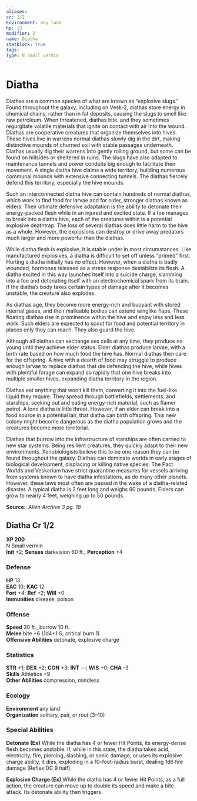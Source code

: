 ```yaml
---
aliases: 
cr: 1/2
Environment: any land  
hp: 13
modifier: 2
name: Diatha
statblock: true
tags: 
Type: N Small vermin  
---
```


# Diatha

Diathas are a common species of what are known as “explosive slugs.” Found throughout the galaxy, including on Vesk-2, diathas store energy in chemical chains, rather than in fat deposits, causing the slugs to smell like raw petroleum. When threatened, diathas bite. and they sometimes regurgitate volatile materials that ignite on contact with air into the wound. Diathas are cooperative creatures that organize themselves into hives. These hives live in warrens normal diathas slowly dig in the dirt, making distinctive mounds of churned soil with stable passages underneath. Diathas usually dig their warrens into gently rolling ground, but some can be found on hillsides or sheltered in ruins. The slugs have also adapted to maintenance tunnels and power conduits big enough to facilitate their movement. A single diatha hive claims a wide territory, building numerous communal mounds with extensive connecting tunnels. The diathas fiercely defend this territory, especially the hive mounds.

Such an interconnected diatha hive can contain hundreds of normal diathas, which work to find food for larvae and for older, stronger diathas known as elders. Their ultimate defensive adaptation is the ability to detonate their energy-packed flesh while in an injured and excited state. If a foe manages to break into a diatha hive, each of the creatures within is a potential explosive deathtrap. The loss of several diathas does little harm to the hive as a whole. However, the explosions can destroy or drive away predators much larger and more powerful than the diathas.

While diatha flesh is explosive, it is stable under in most circumstances. Like manufactured explosives, a diatha is difficult to set off unless “primed” first. Hurting a diatha initially has no effect. However, when a diatha is badly wounded, hormones released as a stress response destabilize its flesh. A diatha excited in this way launches itself into a suicide charge, slamming into a foe and detonating itself with an electrochemical spark from its brain. If the diatha’s body takes certain types of damage after it becomes unstable, the creature also explodes.

As diathas age, they become more energy-rich and buoyant with stored internal gases, and their malleable bodies can extend winglike flaps. These floating diathas rise in prominence within the hive and enjoy less and less work. Such elders are expected to scout for food and potential territory in places only they can reach. They also guard the hive.

Although all diathas can exchange sex cells at any time, they produce no young until they achieve elder status. Elder diathas produce larvae, with a birth rate based on how much food the hive has. Normal diathas then care for the offspring. A hive with a dearth of food may struggle to produce enough larvae to replace diathas that die defending the hive, while hives with plentiful forage can expand so rapidly that one hive breaks into multiple smaller hives, expanding diatha territory in the region.

Diathas eat anything that won’t kill them, converting it into the fuel-like liquid they require. They spread through battlefields, settlements, and starships, seeking out and eating energy-rich material, such as flamer petrol. A lone diatha is little threat. However, if an elder can break into a food source in a potential lair, that diatha can birth offspring. This new colony might become dangerous as the diatha population grows and the creatures become more territorial.

Diathas that burrow into the infrastructure of starships are often carried to new star systems. Being resilient creatures, they quickly adapt to their new environments. Xenobiologists believe this to be one reason they can be found throughout the galaxy. Diathas can dominate worlds in early stages of biological development, displacing or killing native species. The Pact Worlds and Veskarium have strict quarantine measures for vessels arriving from systems known to have diatha infestations, as do many other planets. However, these laws most often are passed in the wake of a diatha-related disaster. A typical diatha is 2 feet long and weighs 90 pounds. Elders can grow to nearly 4 feet, weighing up to 50 pounds.

**Source**:: _Alien Archive 3 pg. 18_

## Diatha Cr 1/2

**XP 200**  
N Small vermin  
**Init** +2; **Senses** darkvision 60 ft.; **Perception** +4  

### Defense

**HP** 13  
**EAC** 10; **KAC** 12  
**Fort** +4; **Ref** +2; **Will** +0  
**Immunities** disease, poison  

### Offense

**Speed** 30 ft., burrow 10 ft.  
**Melee** bite +6 (1d4+1 S; critical burn 1)  
**Offensive Abilities** detonate, explosive charge

### Statistics

**STR** +1; **DEX** +2; **CON** +3; **INT** —; **WIS** +0; **CHA** -3  
**Skills** Athletics +9  
**Other Abilities** compression, mindless

### Ecology

**Environment** any land  
**Organization** solitary, pair, or rout (3–10)

### Special Abilities

**Detonate (Ex)** While the diatha has 4 or fewer Hit Points, its energy-dense flesh becomes unstable. If, while in this state, the diatha takes acid, electricity, fire, piercing, slashing, or sonic damage, or uses its explosive charge ability, it dies, exploding in a 10-foot-radius burst, dealing 1d6 fire damage (Reflex DC 9 half).

**Explosive Charge (Ex)** While the diatha has 4 or fewer Hit Points, as a full action, the creature can move up to double its speed and make a bite attack. Its detonate ability then triggers.
